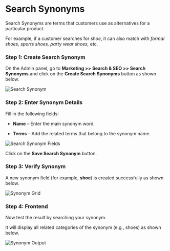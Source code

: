 # Search Synonyms

Search Synonyms are terms that customers use as alternatives for a particular product.  

For example, if a customer searches for *shoe*, it can also match with *formal shoes, sports shoes, party wear shoes,* etc.

### Step 1: Create Search Synonym

On the Admin panel, go to **Marketing >> Search & SEO >> Search Synonyms** and click on the **Create Search Synonyms** button as shown below.

<img src="/images/marketing/searchSynonym.png" alt="Search Synonym" />

### Step 2: Enter Synonym Details

Fill in the following fields:

- **Name** – Enter the main synonym word.  

- **Terms** – Add the related terms that belong to the synonym name.  

<img src="/images/marketing/synonymField.png" alt="Search Synonym Fields" />

Click on the **Save Search Synonym** button.

### Step 3: Verify Synonym

A new synonym field (for example, **shoe**) is created successfully as shown below.

<img src="/images/marketing/synonymGrid.png" alt="Synonym Grid" />

### Step 4: Frontend 

Now test the result by searching your synonym.  

It will display all related categories of the synonym (e.g., shoes) as shown below.

<img src="/images/marketing/synonymOutput.png" alt="Synonym Output" />
